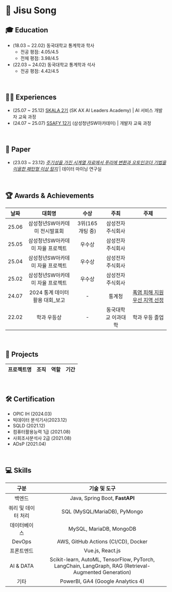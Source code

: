 # 👋 Jisu Song 

## 🎓 Education
- (18.03 ~ 22.02) 동국대학교 통계학과 학사 
	- 전공 평점: 4.05/4.5
	- 전체 평점: 3.98/4.5
- (22.03 ~ 24.02) 동국대학교 통계학과 석사
	- 전공 평점: 4.42/4.5

<br>

## 🏃‍♂️ Experiences
- (25.07 ~ 25.12) [SKALA 2기](https://skala.co.kr/) (SK AX AI Leaders Academy) | AI 서비스 개발자 교육 과정 
- (24.07 ~ 25.07) [SSAFY 12기](https://ssafy.com/) (삼성청년SW아카데미) | 개발자 교육 과정

<br>

## 📑 Paper
- (23.03 ~ 23.12) *[주기성을 가진 시계열 자료에서
푸리에 변환과 오토인코더 기법을 이용한
패턴형 이상 탐지](https://dcol.dongguk.edu/public_resource/pdf/000000087972_20250923102926.pdf)* | 데이터 마이닝 연구실

<br>

## 🏆 Awards & Achievements
|**날짜**|**대회명**|**수상**|**주최**|**주제**|
|:--:|:--:|:--:|:--:|:--:|
|25.06|삼성청년SW아카데미 전시발표회|3위(165개팅 중)|삼성전자주식회사|[]()
|25.05|삼성청년SW아카데미 자율 프로젝트|우수상|삼성전자주식회사|[]()
|25.04|삼성청년SW아카데미 자율 프로젝트|우수상|삼성전자주식회사|[]()
|25.02|삼성청년SW아카데미 자율 프로젝트|우수상|삼성전자주식회사|[]()
|24.07|2024 통계 데이터 활용 대회_보고| - |통계청|[폭염 피해 지원 우선 지역 선정]()
|22.02|학과 우등상|-|동국대학교 이과대학|학과 우등 졸업

<br>

## 💝 Projects
|**프로젝트명**|**조직**|**역할**|**기간**|
|:--:|:--:|:--:|:--:|

<br>


## 🛠️ Certification 
- OPIC IH (2024.03)
- 빅데이터 분석기사(2023.12)
- SQLD (2021.12)
- 컴퓨터활용능력 1급 (2021.08)
- 사회조사분석사 2급 (2021.08)
- ADsP (2021.04)

<br>

## 💻 Skills
| **구분** | **기술 및 도구** |
|:--:|:--:|
| 백엔드 | Java, Spring Boot, **FastAPI** |
| 쿼리 및 데이터 처리 | SQL (MySQL/MariaDB), PyMongo |
| 데이터베이스 | MySQL, MariaDB, MongoDB |
| DevOps | AWS, GitHub Actions (CI/CD), Docker |
| 프론트엔드 | Vue.js, React.js |
| AI & DATA | Scikit-learn, AutoML, TensorFlow, PyTorch, LangChain, LangGraph, RAG (Retrieval-Augmented Generation) |
| 기타 | PowerBI, GA4 (Google Analytics 4) |

